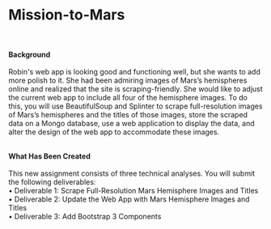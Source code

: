 # Mission-to-Mars<br><br>

**Background**<br><br>
Robin's web app is looking good and functioning well, but she wants to add more polish to it. She had been admiring images of Mars’s hemispheres online and realized that the site is scraping-friendly. She would like to adjust the current web app to include all four of the hemisphere images. To do this, you will use BeautifulSoup and Splinter to scrape full-resolution images of Mars’s hemispheres and the titles of those images, store the scraped data on a Mongo database, use a web application to display the data, and alter the design of the web app to accommodate these images.<br><br>

**What Has Been Created**<br><br>
This new assignment consists of three technical analyses. You will submit the following deliverables:<br>
    •   Deliverable 1: Scrape Full-Resolution Mars Hemisphere Images and Titles<br>
    •	Deliverable 2: Update the Web App with Mars Hemisphere Images and Titles<br>
    •	Deliverable 3: Add Bootstrap 3 Components<br>

